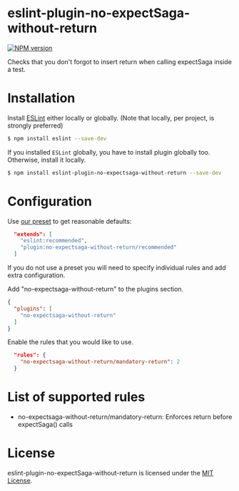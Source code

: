 eslint-plugin-no-expectSaga-without-return
===================

[![NPM version][npm-image]][npm-url]

Checks that you don't forgot to insert return when calling expectSaga inside a test.

# Installation

Install [ESLint](https://www.github.com/eslint/eslint) either locally or globally. (Note that locally, per project, is strongly preferred)

```sh
$ npm install eslint --save-dev
```

If you installed `ESLint` globally, you have to install plugin globally too. Otherwise, install it locally.

```sh
$ npm install eslint-plugin-no-expectsaga-without-return --save-dev
```

# Configuration

Use [our preset](#recommended) to get reasonable defaults:

```json
  "extends": [
    "eslint:recommended",
    "plugin:no-expectsaga-without-return/recommended"
  ]
```

If you do not use a preset you will need to specify individual rules and add extra configuration.

Add "no-expectsaga-without-return" to the plugins section.

```json
{
  "plugins": [
    "no-expectsaga-without-return"
  ]
}
```

Enable the rules that you would like to use.

```json
  "rules": {
    "no-expectsaga-without-return/mandatory-return": 2
  }
```

# List of supported rules

* no-expectsaga-without-return/mandatory-return: Enforces return before expectSaga() calls

# License

eslint-plugin-no-expectSaga-without-return is licensed under the [MIT License](http://www.opensource.org/licenses/mit-license.php).

[npm-url]: https://www.npmjs.com/package/eslint-plugin-no-expectsaga-without-return
[npm-image]: https://img.shields.io/npm/v/eslint-plugin-react.svg
